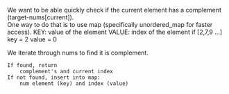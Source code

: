 We want to be able quickly check if the current element has a
complement (target-nums[current]).  
One way to do that is to use map (specifically unordered_map for faster access). 
KEY: value of the element 
VALUE: index of the element
	if [2,7,9 ...]
		key = 2
		value = 0

We iterate through nums to find it is complement.
```
If found, return 
	complement's and current index
If not found, insert into map:
	num element (key) and index (value) 
```